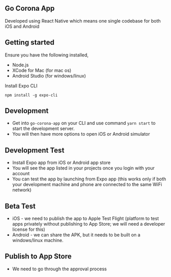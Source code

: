 ## Go Corona App

Developed using React Native which means one single codebase for both iOS and Android


## Getting started

Ensure you have the following installed,
- Node.js
- XCode for Mac (for mac os)
- Android Studio (for windows/linux)

Install Expo CLI

`
npm install -g expo-cli
`

## Development

- Get into `go-corona-app` on your CLI and use command `yarn start` to start the development server.
- You will then have more options to open iOS or Android simulator


## Development Test

- Install Expo app from iOS or Android app store
- You will see the app listed in your projects once you login with your account
- You can test the app by launching from Expo app (this works only if both your development machine and phone are connected to the same WiFi network)

## Beta Test

- iOS - we need to publish the app to Apple Test Flight (platform to test apps privately without publishing to App Store; we will need a developer license for this)
- Android - we can share the APK, but it needs to be built on a windows/linux machine.

## Publish to App Store

- We need to go through the approval process